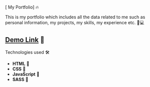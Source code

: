 [ My Portfolio] 🔥

 This is my portfolio which includes all the data related to me such as personal information, my projects, my skills, my experience etc. 🚀💻

## [Demo Link](https://swapnil-jambhulkar-portfolio.netlify.app/) 🔗



 Technologies used 🛠️

- **HTML** 🚀
- **CSS** 🚀
- **JavaScript** 🚀
- **SASS** 🚀




